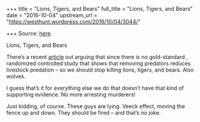 +++
title = "Lions, Tigers, and Bears"
full_title = "Lions, Tigers, and Bears"
date = "2016-10-04"
upstream_url = "https://westhunt.wordpress.com/2016/10/04/3044/"

+++
Source: [here](https://westhunt.wordpress.com/2016/10/04/3044/).

Lions, Tigers, and Bears

There’s a recent
[article](http://www.sciencemag.org/news/2016/09/no-proof-shooting-predators-saves-livestock)
out arguing that since there is no gold-standard , randomized controlled
study that shows that removing predators reduces livestock predation –
so we should stop killing lions, tigers, and bears. Also wolves.

I guess that’s it for everything else we do that doesn’t have that kind
of supporting evidence. No more arresting murderers!

Just kidding, of course. These guys are lying. Veeck effect, moving the
fence up and down. They should be fired – and that’s no joke.

